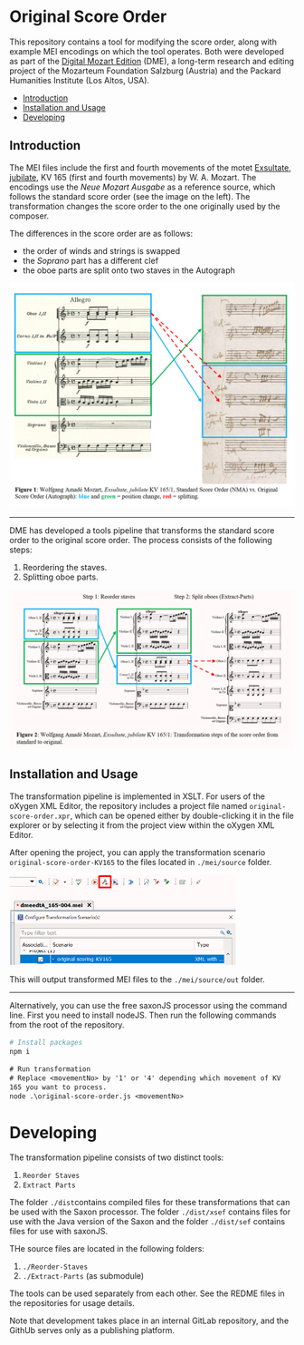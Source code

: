 # Original Score Order


This repository contains a tool for modifying the score order, along with example MEI encodings on which the tool operates. Both were developed as part of the [Digital Mozart Edition](dme.mozarteum.at) (DME), a long-term research and editing project of the Mozarteum Foundation Salzburg (Austria) and the Packard Humanities Institute (Los Altos, USA).


- [Introduction](#introduction)
- [Installation and Usage](#installation-and-usage)
- [Developing](#developing)



## Introduction

The MEI files include the first and fourth movements of the motet [Exsultate, jubilate](https://kv.mozarteum.at/de/work/exsultate-jubilate-2625), KV 165 (first and fourth movements) by W. A. Mozart. The encodings use the _Neue Mozart Ausgabe_ as a reference source, which follows the standard score order (see the image on the left). The transformation changes the score order to the one originally used by the composer.

The differences in the score order are as follows:

- the order of winds and strings is swapped
- the _Soprano_ part has a different clef
- the oboe parts are split onto two staves in the Autograph

<img width="600" alt="NMA vs. Autograph." src="./docs/pct/NMAvsAutograph.png">

<hr>

DME has developed a tools pipeline that transforms the standard score order to the original score order. The process consists of the following steps:

1. Reordering the staves.
2. Splitting oboe parts.

<img width="600" alt="Transformation pipeline." src="./docs/pct/transformationPipeline.png">

## Installation and Usage

The transformation pipeline is implemented in XSLT. For users of the oXygen XML Editor, the repository includes a project file named `original-score-order.xpr`, which can be opened either by double-clicking it in the file explorer or by selecting it from the project view within the oXygen XML Editor.

After opening the project, you can apply the transformation scenario `original-score-order-KV165` to the files located in `./mei/source` folder.

<img width="400" alt="Transformation scenario." src="./docs/pct/transformationScenario.png">


This will output transformed MEI files to the `./mei/source/out` folder.

<hr>

Alternatively, you can use the free saxonJS processor using the command line. First you need to install nodeJS. Then run the following commands from the root of the repository.

```bash
# Install packages
npm i
```

```
# Run transformation
# Replace <movementNo> by '1' or '4' depending which movement of KV 165 you want to process.
node .\original-score-order.js <movementNo>
```

# Developing

The transformation pipeline consists of two distinct tools:

1. `Reorder Staves`
2. `Extract Parts`

The folder `./dist`contains compiled files for these transformations that can be used with the Saxon processor. The folder `./dist/xsef` contains files for use with the Java version of the Saxon and the folder `./dist/sef` contains files for use with saxonJS.

THe source files are located in the following folders:

1.  `./Reorder-Staves`                        
2. `./Extract-Parts` (as submodule)

The tools can be used separately from each other. See the REDME files in the repositories for usage details.

Note that development takes place in an internal GitLab repository, and the GithUb serves only as a publishing platform.



